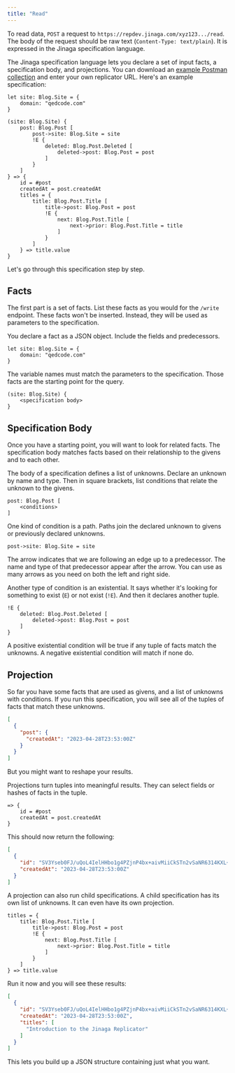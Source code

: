 ```yaml
---
title: "Read"
---
```


To read data, `POST` a request to `https://repdev.jinaga.com/xyz123.../read`.
The body of the request should be raw text (`Content-Type: text/plain`).
It is expressed in the Jinaga specification language.

The Jinaga specification language lets you declare a set of input facts, a specification body, and projections.
You can download an <a href="./attachments/Jinaga%20Blog%20Example.postman_collection.json" download>example Postman collection</a> and enter your own replicator URL.
Here's an example specification:

```specification
let site: Blog.Site = {
    domain: "qedcode.com"
}

(site: Blog.Site) {
    post: Blog.Post [
        post->site: Blog.Site = site
        !E {
            deleted: Blog.Post.Deleted [
                deleted->post: Blog.Post = post
            ]
        }
    ]
} => {
    id = #post
    createdAt = post.createdAt
    titles = {
        title: Blog.Post.Title [
            title->post: Blog.Post = post
            !E {
                next: Blog.Post.Title [
                    next->prior: Blog.Post.Title = title
                ]
            }
        ]
    } => title.value
}
```

Let's go through this specification step by step.

## Facts

The first part is a set of facts.
List these facts as you would for the `/write` endpoint.
These facts won't be inserted.
Instead, they will be used as parameters to the specification.

You declare a fact as a JSON object.
Include the fields and predecessors.

```specification
let site: Blog.Site = {
    domain: "qedcode.com"
}
```

The variable names must match the parameters to the specification.
Those facts are the starting point for the query.

```specification
(site: Blog.Site) {
    <specification body>
}
```

## Specification Body

Once you have a starting point, you will want to look for related facts.
The specification body matches facts based on their relationship to the givens and to each other.

The body of a specification defines a list of unknowns.
Declare an unknown by name and type.
Then in square brackets, list conditions that relate the unknown to the givens.

```specification
post: Blog.Post [
    <conditions>
]
```

One kind of condition is a path.
Paths join the declared unknown to givens or previously declared unknowns.

```specification
post->site: Blog.Site = site
```

The arrow indicates that we are following an edge up to a predecessor.
The name and type of that predecessor appear after the arrow.
You can use as many arrows as you need on both the left and right side.

Another type of condition is an existential.
It says whether it's looking for something to exist (`E`) or not exist (`!E`).
And then it declares another tuple.

```specification
!E {
    deleted: Blog.Post.Deleted [
        deleted->post: Blog.Post = post
    ]
}
```

A positive existential condition will be true if any tuple of facts match the unknowns.
A negative existential condition will match if none do.

## Projection

So far you have some facts that are used as givens, and a list of unknowns with conditions.
If you run this specification, you will see all of the tuples of facts that match these unknowns.

```json
[
  {
    "post": {
      "createdAt": "2023-04-28T23:53:00Z"
    }
  }
]
```

But you might want to reshape your results.

Projections turn tuples into meaningful results.
They can select fields or hashes of facts in the tuple.

```specification
=> {
    id = #post
    createdAt = post.createdAt
}
```

This should now return the following:

```json
[
  {
    "id": "SV3Yseb0FJ/uQoL4IelHHbo1g4PZjnP4bx+aivMiiCkSTn2vSaNR6314KXL+PgO9lX9jmJzWoZABTRHjiFHWdQ==",
    "createdAt": "2023-04-28T23:53:00Z"
  }
]
```

A projection can also run child specifications.
A child specification has its own list of unknowns.
It can even have its own projection.

```specification
titles = {
    title: Blog.Post.Title [
        title->post: Blog.Post = post
        !E {
            next: Blog.Post.Title [
                next->prior: Blog.Post.Title = title
            ]
        }
    ]
} => title.value
```

Run it now and you will see these results:

```json
[
  {
    "id": "SV3Yseb0FJ/uQoL4IelHHbo1g4PZjnP4bx+aivMiiCkSTn2vSaNR6314KXL+PgO9lX9jmJzWoZABTRHjiFHWdQ==",
    "createdAt": "2023-04-28T23:53:00Z",
    "titles": [
      "Introduction to the Jinaga Replicator"
    ]
  }
]
```

This lets you build up a JSON structure containing just what you want.
